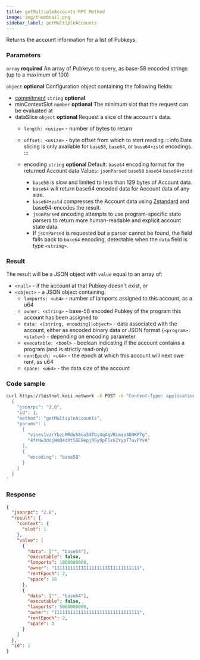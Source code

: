 ```yaml
---
title: getMultipleAccounts RPC Method
image: img/thumbnail.png
sidebar_label: getMultipleAccounts
---
```


Returns the account information for a list of Pubkeys.

### Parameters
`array` **required**
An array of Pubkeys to query, as base-58 encoded strings (up to a maximum of 100)

`object` **optional**
Configuration object containing the following fields:
- [commitment](/develop/rpcapi/intro#configuring-state-commitment) `string` **optional**
- minContextSlot `number` **optional**
The minimum slot that the request can be evaluated at
- dataSlice `object` **optional**
  Request a slice of the account's data.
  - `length: <usize>` - number of bytes to return
  - `offset: <usize>` - byte offset from which to start reading
:::info
Data slicing is only available for `base58`, `base64`, or `base64+zstd` encodings.
:::
  - encoding `string` **optional**
    Default: `base64`
    encoding format for the returned Account data
    Values: `jsonParsed` `base58` `base64` `base64+zstd`

      - `base58` is slow and limited to less than 129 bytes of Account data.
      - `base64` will return base64 encoded data for Account data of any size.
      - `base64+zstd` compresses the Account data using [Zstandard](https://facebook.github.io/zstd/) and base64-encodes the result.
      - `jsonParsed` encoding attempts to use program-specific state parsers to return more human-readable and explicit account state data.
      - If `jsonParsed` is requested but a parser cannot be found, the field falls back to `base64` encoding, detectable when the `data` field is type `<string>`.

### Result

The result will be a JSON object with `value` equal to an array of:

*   `<null>` - if the account at that Pubkey doesn't exist, or
*   `<object>` - a JSON object containing:
    *   `lamports: <u64>` - number of lamports assigned to this account, as a u64
    *   `owner: <string>` - base-58 encoded Pubkey of the program this account has been assigned to
    *   `data: <[string, encoding]|object>` - data associated with the account, either as encoded binary data or JSON format `{<program>: <state>}` - depending on encoding parameter
    *   `executable: <bool>` - boolean indicating if the account contains a program (and is strictly read-only)
    *   `rentEpoch: <u64>` - the epoch at which this account will next owe rent, as u64
    *   `space: <u64>` - the data size of the account

### Code sample

```sh
curl https://testnet.koii.network -X POST -H "Content-Type: application/json" -d '
  {
    "jsonrpc": "2.0",
    "id": 1,
    "method": "getMultipleAccounts",
    "params": [
      [
        "vines1vzrYbzLMRdu58ou5XTby4qAqVRLmqo36NKPTg",
        "4fYNw3dojWmQ4dXtSGE9epjRGy9pFSx62YypT7avPYvA"
      ],
      {
        "encoding": "base58"
      }
    ]
  }
'
```


### Response

```json
{
  "jsonrpc": "2.0",
  "result": {
    "context": {
      "slot": 1
    },
    "value": [
      {
        "data": ["", "base64"],
        "executable": false,
        "lamports": 1000000000,
        "owner": "11111111111111111111111111111111",
        "rentEpoch": 2,
        "space": 16
      },
      {
        "data": ["", "base64"],
        "executable": false,
        "lamports": 5000000000,
        "owner": "11111111111111111111111111111111",
        "rentEpoch": 2,
        "space": 0
      }
    ]
  },
  "id": 1
}
```

